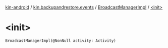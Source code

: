 [kin-android](../../index.md) / [kin.backupandrestore.events](../index.md) / [BroadcastManagerImpl](index.md) / [&lt;init&gt;](./-init-.md)

# &lt;init&gt;

`BroadcastManagerImpl(@NonNull activity: Activity)`